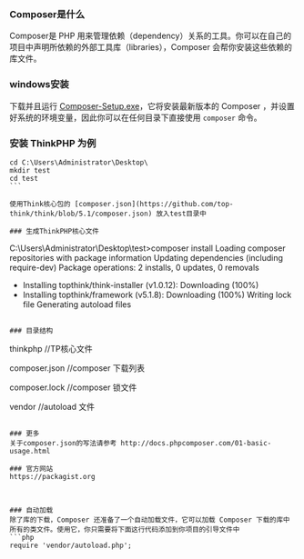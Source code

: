 ### Composer是什么

Composer是 PHP 用来管理依赖（dependency）关系的工具。你可以在自己的项目中声明所依赖的外部工具库（libraries），Composer 会帮你安装这些依赖的库文件。

### windows安装
下载并且运行 [Composer-Setup.exe](https://getcomposer.org/Composer-Setup.exe)，它将安装最新版本的 Composer ，并设置好系统的环境变量，因此你可以在任何目录下直接使用 `composer` 命令。



### 安装 ThinkPHP 为例
```linux
cd C:\Users\Administrator\Desktop\
mkdir test
﻿cd test
﻿```

使用Think核心包的 [composer.json](https://github.com/top-think/think/blob/5.1/composer.json) 放入test目录中

### 生成ThinkPHP核心文件
```
C:\Users\Administrator\Desktop\test>composer install
Loading composer repositories with package information
Updating dependencies (including require-dev)
Package operations: 2 installs, 0 updates, 0 removals
 - Installing topthink/think-installer (v1.0.12): Downloading (100%)
 - Installing topthink/framework (v5.1.8): Downloading (100%)
Writing lock file
Generating autoload files
```

### 目录结构

```
thinkphp        //TP核心文件

composer.json   //composer 下载列表

composer.lock   //composer 锁文件

vendor          //autoload 文件
```

### 更多
关于composer.json的写法请参考 http://docs.phpcomposer.com/01-basic-usage.html

### 官方网站
https://packagist.org



### 自动加载
除了库的下载，Composer 还准备了一个自动加载文件，它可以加载 Composer 下载的库中所有的类文件。使用它，你只需要将下面这行代码添加到你项目的引导文件中
```php
require 'vendor/autoload.php';
```